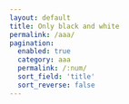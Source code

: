 ```yaml
---
layout: default
title: Only black and white
permalink: /aaa/
pagination:
  enabled: true
  category: aaa
  permalink: /:num/
  sort_field: 'title'
  sort_reverse: false
---
```


